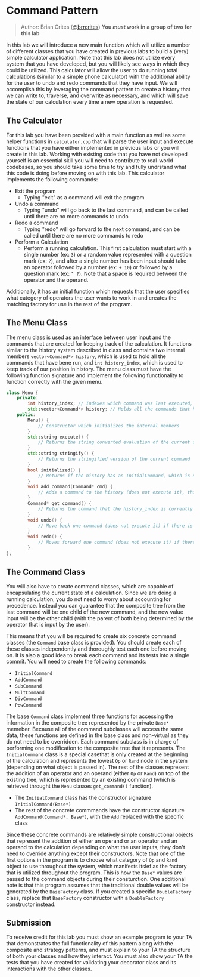 # Command Pattern

> Author: Brian Crites ([@brrcrites](https://github.com/brrcrites))
**You *must* work in a group of two for this lab**

In this lab we will introduce a new main function which will utilize a number of different classes that you have created in previous labs to build a (very) simple calculator application. Note that this lab does not utilize every system that you have developed, but you will likely see ways in which they could be utilized. This calculator will allow the user to do running total calculations (similar to a simple phone calculator) with the additional ability for the user to undo and redo commands that they have input. We will accomplish this by leveraging the command pattern to create a history that we can write to, traverse, and overwrite as necessary, and which will save the state of our calculation every time a new operation is requested.

## The Calculator

For this lab you have been provided with a main function as well as some helper functions in `calculator.cpp` that will parse the user input and execute functions that you have either implemented in previous labs or you will create in this lab. Working with existing code that you have not developed yourself is an essential skill you will need to contribute to real-world codebases, so you should take some time to try and fully undrstand what this code is doing before moving on with this lab. This calculator implements the following commands:

* Exit the program
  * Typing "exit" as a command will exit the program
* Undo a command
  * Typing "undo" will go back to the last command, and can be called until there are no more commands to undo
* Redo a command
  * Typing "redo" will go forward to the next command, and can be called until there are no more commands to redo
* Perform a Calculation
  * Perform a running calculation. This first calculation must start with a single number (ex: `3`) or a random value represented with a question mark (ex: `?`), and after a single number has been input should take an operator followed by a number (ex: `+ 10`) or followed by a question mark (ex: `^ ?`). Note that a space is required between the operator and the operand.

Additionally, it has an initial function which requests that the user specifies what category of operators the user wants to work in and creates the matching factory for use in the rest of the program.

## The Menu Class

The menu class is used as an interface between user input and the commands that are created for keeping track of the calculation. It functions similar to the history system described in class and contains two internal members `vector<Command*> history`, which is used to hold all the commands that have bene run, and `int history_index`, which is used to keep track of our position in history. The menu class must have the following function signature and implement the following functionality to function correctly with the given menu.

```c++
class Menu {
    private:
        int history_index; // Indexes which command was last executed, accounting for undo and redo functions
        std::vector<Command*> history; // Holds all the commands that have been executed until now
    public:
        Menu() {
            // Constructor which initializes the internal members
        }
        std::string execute() {
            // Returns the string converted evaluation of the current command
        }
        std::string stringify() {
            // Returns the stringified version of the current command
        }
        bool initialized() {
            // Returns if the history has an InitialCommand, which is necessary to start the calculation
        }
        void add_command(Command* cmd) {
            // Adds a command to the history (does not execute it), this may require removal of some other commands depending on where history_index is
        }
        Command* get_command() {
            // Returns the command that the history_index is currently referring to
        }
        void undo() {
            // Move back one command (does not execute it) if there is a command to undo
        }
        void redo() {
            // Moves forward one command (does not execute it) if there is a command to redo
        }
};
```

## The Command Class

You will also have to create command classes, which are capable of encapsulating the current state of a calculation. Since we are doing a running calculation, you do not need to worry about accounting for precedence. Instead you can guarantee that the composite tree from the last command will be one child of the new command, and the new value input will be the other child (with the parent of both being determined by the operator that is input by the user).

This means that you will be required to create six concrete command classes (the `Command` base class is provided). You should create each of these classes independently and thoroughly test each one before moving on. It is also a good idea to break each command and its tests into a single commit. You will need to create the following commands:

* `InitialCommand`
* `AddCommand`
* `SubCommand`
* `MultCommand`
* `DivCommand`
* `PowCommand`

The base `Command` class implement three functions for accessing the information in the composite tree represented by the private `Base*` memeber. Because all of the command subclasses will access the same data, these functions are defined in the base class and non-virtual as they do not need to be overridden. Each command subclass is in charge of performing one modification to the composite tree that it represents. The `InitialCommand` class is a special casethat is only created at the beginning of the calculation and represents the lowest `Op` or `Rand` node in the system (depending on what object is passed in). The rest of the classes represent the addition of an operator and an operand (either `Op` or `Rand`) on top of the existing tree, which is represented by an existing command (which is retrieved throught the `Menu` classes `get_command()` function).

* The `InitialCommand` class has the constructor signature `InitialCommand(Base*)`
* The rest of the concrete commmands have the constructor signature `AddCommand(Command*, Base*)`, with the `Add` replaced with the specific class

Since these concrete commands are relatively simple constructional objects that represent the addition of either an operand or an operator and an operand to the calculation depending on what the user inputs, they don't need to override anything except their constructors. Note that one of the first options in the program is to choose what category of `Op` and `Rand` object to use throughout the system, which manifests itslef as the factory that is utilized throughout the program. This is how the `Base*` values are passed to the command objects during their consturction. One additional note is that this program assumes that the traditional double values will be generated by the `BaseFactory` class. If you created a specific `DoubleFactory` class, replace that `BaseFactory` constructor with a `DoubleFactory` constructor instead.

## Submission

To receive credit for this lab you must show an example program to your TA that demonstrates the full functionality of this pattern along with the composite and strategy patterns, and must explain to your TA the structure of both your classes and how they interact. You must also show your TA the tests that you have created for validating your decorator class and its interactions with the other classes.

